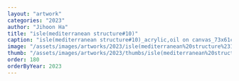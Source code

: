 ```yaml
---
layout: "artwork"
categories: "2023"
author: "Jihoon Ha"
title: "isle(mediterranean structure#10)"
caption: "isle(mediterranean structure#10)_acrylic,oil on canvas_73x61cm_2023"
image: "/assets/images/artworks/2023/isle(mediterranean%20structure%2310)%20acrylic%2Coil%20on%20canvas%2073x61cm%202023.jpg"
thumb: "/assets/images/artworks/2023/thumbs/isle(mediterranean%20structure%2310)%20acrylic%2Coil%20on%20canvas%2073x61cm%202023.jpg"
order: 180
orderByYear: 2023
---
```

